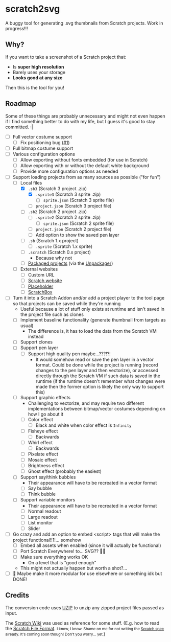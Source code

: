 # scratch2svg

A buggy tool for generating .svg thumbnails from Scratch projects. Work in progress!!!

## Why?

If you want to take a screenshot of a Scratch project that:

- Is **super high resolution**
- Barely uses your storage
- **Looks good at any size**

Then this is the tool for you!

## Roadmap

Some of these things are probably unnecessary and might not even happen if I find something better to do with my life, but I guess it's good to stay committed. :|

- [ ] Full vector costume support
  - [ ] Fix positioning bug ([#1](https://github.com/OceanIsEndless/scratch2svg/issues/1))
- [ ] Full bitmap costume support
- [ ] Various configuration options
  - [ ] Allow exporting without fonts embedded (for use in Scratch)
  - [ ] Allow exporting with or without the default white background
  - [ ] Provide more configuration options as needed
- [ ] Support loading projects from as many sources as possible ("for fun")
  - [ ] Local files
    - [X] `.sb3` (Scratch 3 project .zip)
      - [X] `.sprite3` (Scratch 3 sprite .zip)
        - [ ] `sprite.json` (Scratch 3 sprite file)
      - [ ] `project.json` (Scratch 3 project file)
    - [ ] `.sb2` (Scratch 2 project .zip)
      - [ ] `.sprite2` (Scratch 2 sprite .zip)
        - [ ] `sprite.json` (Scratch 2 sprite file)
      - [ ] `project.json` (Scratch 2 project file)
      - [ ] Add option to show the saved pen layer
    - [ ] `.sb` (Scratch 1.x project)
      - [ ] `.sprite` (Scratch 1.x sprite)
    - [ ] `.scratch` (Scratch 0.x project)
      - Because why not
    - [ ] [Packaged projects](https://packager.turbowarp.org) (via the [Unpackager](https://turbowarp.github.io/unpackager/))
  - [ ] External websites
    - [ ] Custom URL
    - [ ] [Scratch website](https://scratch.mit.edu)
    - [ ] [Placeholder](https://share.turbowarp.org)
    - [ ] [ScratchBox](https://github.com/ScratchEverywhere/scratchbox)
- [ ] Turn it into a Scratch Addon and/or add a project player to the tool page so that projects can be saved while they're running
  - Useful because a lot of stuff only exists at runtime and isn't saved in the project file such as clones
  - [ ] Implement baseline functionality (generate thumbnail from targets as usual)
    - The difference is, it has to load the data from the Scratch VM instead
  - [ ] Support clones
  - [ ] Support pen layer
    - [ ] Support high quality pen maybe...???!?!
      - It would somehow read or save the pen layer in a vector format. Could be done while the project is running (record changes to the pen layer and then vectorize), or accessed directly through the Scratch VM if such data is saved in the runtime (if the runtime doesn't remember what changes were made then the former option is likely the only way to support this)
  - [ ] Support graphic effects
    - Challenging to vectorize, and may require two different implementations between bitmap/vector costumes depending on how I go about it
    - [ ] Color effect
      - [ ] Black and white when color effect is `Infinity`
    - [ ] Fisheye effect
      - [ ] Backwards
    - [ ] Whirl effect
      - [ ] Backwards
    - [ ] Pixelate effect
    - [ ] Mosaic effect
    - [ ] Brightness effect
    - [ ] Ghost effect (probably the easiest)
  - [ ] Support say/think bubbles
    - Their appearance will have to be recreated in a vector format
    - [ ] Say bubble
    - [ ] Think bubble
  - [ ] Support variable monitors
    - Their appearance will have to be recreated in a vector format
    - [ ] Normal readout
    - [ ] Large readout
    - [ ] List monitor
    - [ ] Slider
- [ ] Go crazy and add an option to embed &lt;script&gt; tags that will make the project functional!!1!... somehow
  - [ ] Embed all assets when enabled (since it will actually be functional)
  - [ ] Port Scratch Everywhere! to... SVG?? 😵‍💫
  - [ ] Make sure everything works OK
    - On a level that is "good enough"
  - This might not actually happen but worth a shot?...
- [ ] 🎉 Maybe make it more modular for use elsewhere or something idk but DONE!

## Credits

The conversion code uses [UZIP](https://github.com/photopea/UZIP.js) to unzip any zipped project files passed as input.

The [Scratch Wiki](https://scratch-wiki.info) was used as reference for some stuff. (E.g. how to read the [Scratch File Format](https://en.scratch-wiki.info/wiki/Scratch_File_Format). <small>I know, I know. Shame on me for not writing the [Scratch spec](https://oceanisendless.github.io/scratch-spec/) already. It's coming soon though! Don't you worry... yet.</small>)
